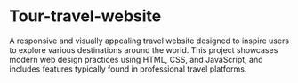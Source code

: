 # Tour-travel-website
A responsive and visually appealing travel website designed to inspire users to explore various destinations around the world. This project showcases modern web design practices using HTML, CSS, and JavaScript, and includes features typically found in professional travel platforms.
